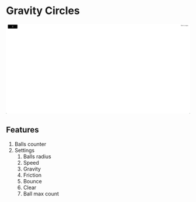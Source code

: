 # Gravity Circles

![Gravity balls main page](./dist/images/projectScreenshot.png)

## Features
1. Balls counter
2. Settings
    1. Balls radius
    2. Speed
    3. Gravity
    4. Friction
    5. Bounce
    6. Clear
    7. Ball max count
